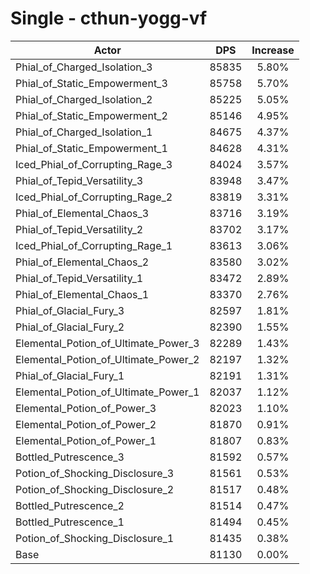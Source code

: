 # Single - cthun-yogg-vf
| Actor | DPS | Increase |
|---|:---:|:---:|
|Phial_of_Charged_Isolation_3|85835|5.80%|
|Phial_of_Static_Empowerment_3|85758|5.70%|
|Phial_of_Charged_Isolation_2|85225|5.05%|
|Phial_of_Static_Empowerment_2|85146|4.95%|
|Phial_of_Charged_Isolation_1|84675|4.37%|
|Phial_of_Static_Empowerment_1|84628|4.31%|
|Iced_Phial_of_Corrupting_Rage_3|84024|3.57%|
|Phial_of_Tepid_Versatility_3|83948|3.47%|
|Iced_Phial_of_Corrupting_Rage_2|83819|3.31%|
|Phial_of_Elemental_Chaos_3|83716|3.19%|
|Phial_of_Tepid_Versatility_2|83702|3.17%|
|Iced_Phial_of_Corrupting_Rage_1|83613|3.06%|
|Phial_of_Elemental_Chaos_2|83580|3.02%|
|Phial_of_Tepid_Versatility_1|83472|2.89%|
|Phial_of_Elemental_Chaos_1|83370|2.76%|
|Phial_of_Glacial_Fury_3|82597|1.81%|
|Phial_of_Glacial_Fury_2|82390|1.55%|
|Elemental_Potion_of_Ultimate_Power_3|82289|1.43%|
|Elemental_Potion_of_Ultimate_Power_2|82197|1.32%|
|Phial_of_Glacial_Fury_1|82191|1.31%|
|Elemental_Potion_of_Ultimate_Power_1|82037|1.12%|
|Elemental_Potion_of_Power_3|82023|1.10%|
|Elemental_Potion_of_Power_2|81870|0.91%|
|Elemental_Potion_of_Power_1|81807|0.83%|
|Bottled_Putrescence_3|81592|0.57%|
|Potion_of_Shocking_Disclosure_3|81561|0.53%|
|Potion_of_Shocking_Disclosure_2|81517|0.48%|
|Bottled_Putrescence_2|81514|0.47%|
|Bottled_Putrescence_1|81494|0.45%|
|Potion_of_Shocking_Disclosure_1|81435|0.38%|
|Base|81130|0.00%|
